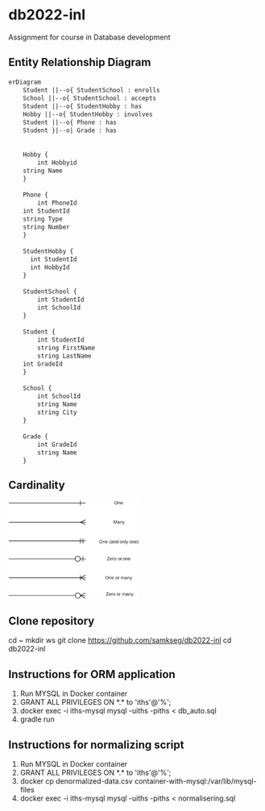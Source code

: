 # db2022-inl
Assignment for course in Database development

## Entity Relationship Diagram

```mermaid
erDiagram
    Student ||--o{ StudentSchool : enrolls
    School ||--o{ StudentSchool : accepts
    Student ||--o{ StudentHobby : has
    Hobby ||--o{ StudentHobby : involves
    Student ||--o{ Phone : has
    Student }|--o| Grade : has
       

    Hobby {
    	int Hobbyid
	string Name
    }

    Phone {
    	int PhoneId
	int StudentId
	string Type
	string Number
    }

    StudentHobby {
	  int StudentId
	  int HobbyId 
    }

    StudentSchool {
        int StudentId
        int SchoolId
    }

    Student {
        int StudentId
        string FirstName
        string LastName
	int GradeId
    }

    School {
        int SchoolId
        string Name
        string City
    }

    Grade {
        int GradeId
        string Name
    }
```

## Cardinality

![Cardinality](cardinality-1.png)

## Clone repository
cd ~
mkdir ws
git clone https://github.com/samkseg/db2022-inl
cd db2022-inl

## Instructions for ORM application
1. Run MYSQL in Docker container
2. GRANT ALL PRIVILEGES ON \*.\* to 'iths'@'%';
3. docker exec -i iths-mysql mysql -uiths -piths < db_auto.sql
4. gradle run

## Instructions for normalizing script
1. Run MYSQL in Docker container
2. GRANT ALL PRIVILEGES ON \*.\* to 'iths'@'%';
3. docker cp denormalized-data.csv container-with-mysql:/var/lib/mysql-files
4. docker exec -i iths-mysql mysql -uiths -piths < normalisering.sql
